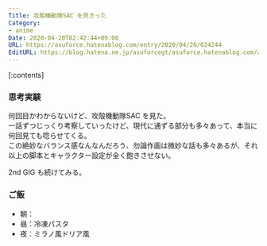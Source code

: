 ```yaml
---
Title: 攻殻機動隊SAC を見きった
Category:
- anime
Date: 2020-04-20T02:42:44+09:00
URL: https://asuforce.hatenablog.com/entry/2020/04/20/024244
EditURL: https://blog.hatena.ne.jp/asuforcegt/asuforce.hatenablog.com/atom/entry/26006613552946038
---
```


[:contents]

###  思考実験

何回目かわからないけど、攻殻機動隊SAC を見た。  
一話ずつじっくり考察していったけど、現代に通ずる部分も多々あって、本当に何回見ても唸らせてくる。  
この絶妙なバランス感なんなんだろう、勿論作画は微妙な話も多々あるが、それ以上の脚本とキャラクター設定が全く飽きさせない。

2nd GIG も続けてみる。

### ご飯

- 朝：
- 昼：冷凍パスタ
- 夜：ミラノ風ドリア風
